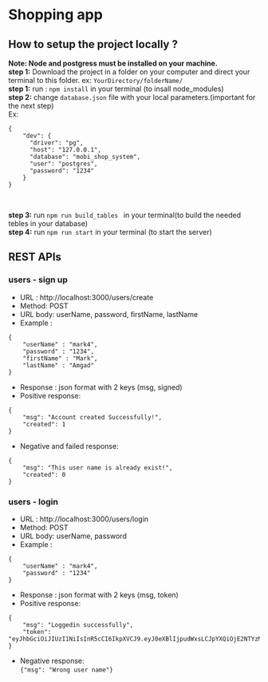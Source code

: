 # Shopping app

## How to setup the project locally ?

**Note: Node and postgress must be installed on your machine.**<br>
**step 1:** Download the project in a folder on your computer and direct your terminal to this folder. ex: ```YourDirectory/folderName/``` <br>
**step 1:** run : ```npm install``` in your terminal (to insall node_modules) <br>
**step 2:** change ```database.json``` file with your local parameters.(important for the next step)<br> Ex:
```
{
    "dev": {
      "driver": "pg",
      "host": "127.0.0.1",
      "database": "mobi_shop_system",
      "user": "postgres",
      "password": "1234"
    }
}
```
<br>

**step 3:** run ```npm run build_tables ``` in your terminal(to build the needed tebles in your database)<br>
**step 4:** run ```npm run start``` in your terminal (to start the server)<br>


## REST APIs

### users - sign up

* URL : http://localhost:3000/users/create
* Method: POST
* URL body: userName, password, firstName, lastName
* Example :<br>
```
{
    "userName" : "mark4",
    "password" : "1234",
    "firstName" : "Mark",
    "lastName" : "Amgad"
}
```
* Response : json format with 2 keys (msg, signed)
* Positive response:<br>
```
{
    "msg": "Account created Successfully!",
    "created": 1
}
```
* Negative and failed response:<br>
```
{
    "msg": "This user name is already exist!",
    "created": 0
}
```


### users - login

* URL : http://localhost:3000/users/login
* Method: POST
* URL body: userName, password
* Example :<br>
```
{
    "userName" : "mark4",
    "password" : "1234"
}
```
* Response : json format with 2 keys (msg, token)
* Positive response:<br>
```
{
    "msg": "Loggedin successfully",
    "token": "eyJhbGciOiJIUzI1NiIsInR5cCI6IkpXVCJ9.eyJ0eXBlIjpudWxsLCJpYXQiOjE2NTYzMjc3ODV9.eY5ZBO6dWKWjAQs90eWbFc61EIom4V25Xn3b4GhEEYI"
}
```
* Negative response:<br>
```{"msg": "Wrong user name"}```










 
